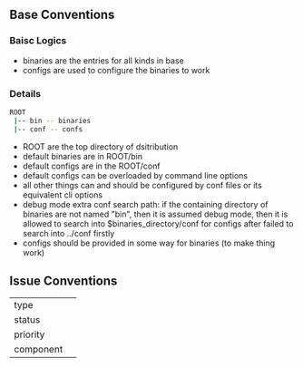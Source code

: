 ## Base Conventions

### Baisc Logics

* binaries are the entries for all kinds in base
* configs are used to configure the binaries to work 

### Details

```bash
ROOT
 |-- bin -- binaries
 |-- conf -- confs
```

* ROOT are the top directory of dsitribution  
* default binaries are in ROOT/bin
* default configs are in the ROOT/conf
* default configs can be overloaded by command line options
* all other things can and should be configured by conf files or its equivalent cli options
* debug mode extra conf search path: if the containing directory of binaries are not named "bin", then it is assumed debug mode, then it is allowed to search into $binaries_directory/conf for configs after failed to search into ../conf firstly
* configs should be provided in some way for binaries (to make thing work)


## Issue Conventions

|  |  |
|:--|:--|
|type | |
|status| | 
|priority| | 
|component| |